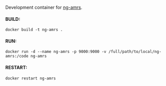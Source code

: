 Development container for [ng-amrs](https://github.com/ampath/ng-amrs).

#### BUILD:
`docker build -t ng-amrs .`

#### RUN:
`docker run -d --name ng-amrs -p 9000:9000 -v /full/path/to/local/ng-amrs:/code ng-amrs`

#### RESTART:
`docker restart ng-amrs`
